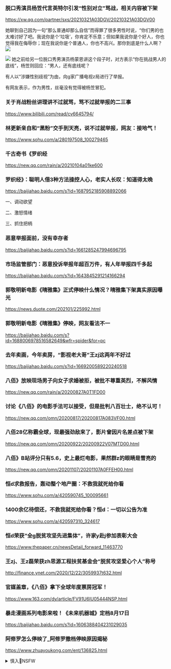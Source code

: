 ### 脱口秀演员杨笠代言英特尔引发“性别对立”骂战，相关内容被下架
<https://xw.qq.com/partner/sxs/20210321A03DGV/20210321A03DGV00>

她聊到自己因为一句“那么普通却那么自信”而得罪了很多男性时说，“你们男的也太难讨好了吧。我说你是个‘垃圾’，你肯定不乐意；但如果我说你是个好人，你也觉得我在侮辱你；现在我说你是个普通人，你也不高兴。那你到底是什么人啊？
![](https://inews.gtimg.com/newsapp_bt/0/13314225668/)

![](https://inews.gtimg.com/newsapp_bt/0/13314225669/)
她之前给另一位脱口秀男演员杨蒙恩讲这个段子时，对方表示“你在挑战男人的底线”，杨笠则回应：“男人，还有底线呢？

有人以“涉嫌性别歧视”为由，向g家广播电视z局进行了举报。

有网友表示，作为男性，丝毫没有觉得被杨笠冒犯。

### 关于肖战粉丝讲理讲不过就骂，骂不过就举报的二三事
https://www.bilibili.com/read/cv6645794/

### 林更新亲自和“黑粉”交手到天亮，说不过就举报，网友：接地气！
https://www.sohu.com/a/280197508_100279465

### 千古奇书《罗织经
https://new.qq.com/rain/a/20210104a01ke600

### 罗织经》：聪明人借3种方法操控人心，老实人长叹：知道得太晚
https://baijiahao.baidu.com/s?id=1687952185908892066

一、调动欲望

二、激怒情绪

三、抓住把柄

### 恶意举报面前，没有幸存者
https://baijiahao.baidu.com/s?id=1661285247994696795

### 市场监管部门：恶意投诉举报年超百万件，有人年举报四千多起
https://baijiahao.baidu.com/s?id=1643845291214166294

### 郭敬明新电影《晴雅集》正式停映什么情况？晴雅集下架真实原因曝光
https://news.duote.com/202101/225992.html

### 郭敬明新电影《晴雅集》停映，网友看法不一
https://baijiahao.baidu.com/s?id=1688006978516582649&wfr=spider&for=pc

### 去年卖画，今年卖房，“影视老大哥”王zj这两年不好过
https://baijiahao.baidu.com/s?id=1669200589220240518

### 八佰》放映现场男子向女子求婚被拒，被批不尊重英烈，不解风情
https://new.qq.com/rain/a/20200827A0T1FD00

### 讨论《八佰》的电影手法可以接受，但是批判八百壮士，绝不认可！
https://new.qq.com/omn/20200817/20200817A083VF00.html

### 八佰28亿称霸全球，现最强劲敌来了，影片曾因片名差点被下架
https://new.qq.com/omn/20200922/20200922V07MTD00.html

### 八佰》B站评分只有5.6，史上最烂电影，果然群z的眼睛是雪亮的
https://new.qq.com/omn/20201107/20201107A0FFEH00.html

### 恒d求救报告，轰动整个地产圈：不救我就死给你看
https://www.sohu.com/a/420590745_100095661

### 1400余亿待偿还，不救我就死给你看？恒d：一切以公告为准
https://www.sohu.com/a/420597310_324617

### 恒d荣获“全g脱贫攻坚先进集体”，许家y赴j参加表彰大会
https://www.thepaper.cn/newsDetail_forward_11463770

### 王zj、王z磊荣获zh思源工程扶贫基金会“脱贫攻坚爱心个人”称号
http://finance.ynet.com/2020/12/22/3059937t632.html

### 官媒盖章，《八佰》拿下全球年度票房冠军！
https://www.163.com/dy/article/FV91U6IU05444NSP.html

### 暴走漫画系列电影来啦！《未来机器城》定档8月17日
https://baijiahao.baidu.com/s?id=1606388404231029035

### 阿修罗怎么停映了_阿修罗撤档停映原因揭秘
https://www.zhuayoukong.com/ent/136825.html

<details><summary>慎入🔞NSFW</summary>

Not Safe For Work
<img src="https://upload.wikimedia.org/wikipedia/commons/thumb/d/d3/Biohazard_Symbol_Specification.png/210px-Biohazard_Symbol_Specification.png">

<details><summary><b>风险自理Use At Your Own Risk🈲</summary>

### 芒格：比亚d我们将继续持有 美股泡沫终将以惨烈的方式破灭
https://baijiahao.baidu.com/s?id=1692670094121082877

zg调控经济的方式比美国高明得多，

### 美学者认为zg应对经济危机手段比美国高明
http://finance.cankaoxiaoxi.com/2014/0603/396229.shtml

### 这场史诗级大泡沫，终于裹挟了我们
https://baijiahao.baidu.com/s?id=1692665127295492308

![](https://pics7.baidu.com/feed/e7cd7b899e510fb34f9594936c13d39dd0430cca.jpeg?token=a0a09ea5326ce36c784dc29ff70cb776)

- 千文云融
本人不赞同泡沫的说法 有多少人亏了 就有多少人赚了 只是财富的转移而已 。

  - 轩辕剑shenzu
别这么说，持有美金的h家亏钱了怎么办，当然印本国货币收割g内来对冲，你持有的某币就通涨了。 没办法美元霸权全球呢！

  - 微尘ERuIO
你懂啥？美元大放水就是美元掠夺世界，特别是股票市场！等真正泡沫起来，就是收割全球财富的时候！美国薅羊毛模式！这就是第三次世界大战—金融殖民战！

### 美国疯狂印钞，薅了全世界的羊毛？
https://baijiahao.baidu.com/s?id=1694034490159478330

- dlri4
美国彻底破产是早晚的事，明白人都明白。只不过气数还未到。美国这个议案仅以微弱优势通过，也很说明问题，明摆着就是饮鸩止渴，以后会毒发身亡，但你现在不喝，当场脱水身亡，

- richard_zcen
只有世界各国团结才有希望，不然全世界各国摆脱不了美国薅羊毛的命运，大家都在为美国打工

- MS_007moon
你在zg生产了一批产品，让后我在美国用印钞机去买你这些产品，然后这不就是用纸换你的实体资源吗，不就是为美国打工吗，

- 余自成
美国灭亡是迟早的事，因为用心险恶，

- 我万一免五
只要美元信用不倒闭，理论上美元可以一直超发，让全世界买单，这就是美国利用经济和军事的强大来保证的。
  - 无冕之王阿凡提
我们怎么做不到？同样是人，130年前说清朝落后，那现在呢？

### y行原副行长吴晓l：做好破灭泡沫的准备，是每个人要面对的现实
https://new.qq.com/omn/20200918/20200918A08GZV00.html

</details>
</details>
